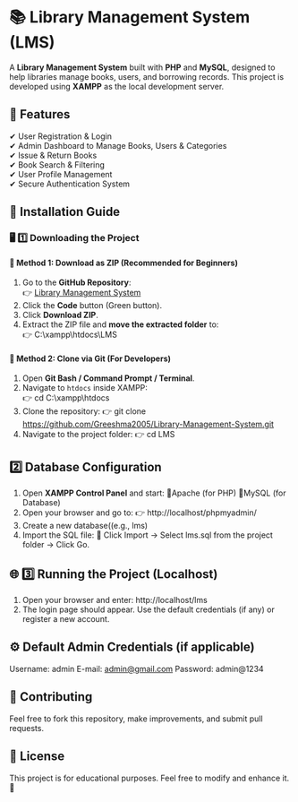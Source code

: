 # 📚 Library Management System (LMS)

A **Library Management System** built with **PHP** and **MySQL**, designed to help libraries manage books, users, and borrowing records. This project is developed using **XAMPP** as the local development server.

## 🚀 Features
✔ User Registration & Login  
✔ Admin Dashboard to Manage Books, Users & Categories  
✔ Issue & Return Books  
✔ Book Search & Filtering  
✔ User Profile Management  
✔ Secure Authentication System  

## 📂 Installation Guide  

### 🖥️ 1️⃣ Downloading the Project  

#### 🔹 **Method 1: Download as ZIP (Recommended for Beginners)**  
1. Go to the **GitHub Repository**:  
   👉 [Library Management System](https://github.com/Greeshma2005/Library-Management-System)  
2. Click the **Code** button (Green button).  
3. Click **Download ZIP**.  
4. Extract the ZIP file and **move the extracted folder** to:  
   👉 C:\xampp\htdocs\LMS


#### 🔹 **Method 2: Clone via Git (For Developers)**  
1. Open **Git Bash / Command Prompt / Terminal**.  
2. Navigate to `htdocs` inside XAMPP:  
    👉 cd C:\xampp\htdocs
3. Clone the repository:
    👉 git clone https://github.com/Greeshma2005/Library-Management-System.git
4. Navigate to the project folder:
    👉 cd LMS

   
## 2️⃣ Database Configuration
1. Open **XAMPP Control Panel** and start:
   🔹Apache (for PHP)
   🔹MySQL (for Database)
2. Open your browser and go to:
    👉 http://localhost/phpmyadmin/
3. Create a new database((e.g., lms)
4. Import the SQL file:
   🔹 Click Import → Select lms.sql from the project folder → Click Go.


## 🌐 3️⃣ Running the Project (Localhost)
1. Open your browser and enter:
   http://localhost/lms
2. The login page should appear. Use the default credentials (if any) or register a new account.


## ⚙ Default Admin Credentials (if applicable)
Username: admin
E-mail: admin@gmail.com
Password: admin@1234


## 📢 Contributing
Feel free to fork this repository, make improvements, and submit pull requests.


## 📜 License
This project is for educational purposes. Feel free to modify and enhance it. 🚀
